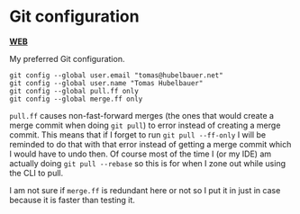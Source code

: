 # Git configuration

[**WEB**](https://tomashubelbauer.github.io/git-config)

My preferred Git configuration.

```
git config --global user.email "tomas@hubelbauer.net"
git config --global user.name "Tomas Hubelbauer"
git config --global pull.ff only
git config --global merge.ff only
```

`pull.ff` causes non-fast-forward merges (the ones that would create a merge commit when doing `git pull`) to error
instead of creating a merge commit. This means that if I forget to run `git pull --ff-only` I will be reminded to do
that with that error instead of getting a merge commit which I would have to undo then. Of course most of the time
I (or my IDE) am actually doing `git pull --rebase` so this is for when I zone out while using the CLI to pull.

I am not sure if `merge.ff` is redundant here or not so I put it in just in case because it is faster than testing it.
